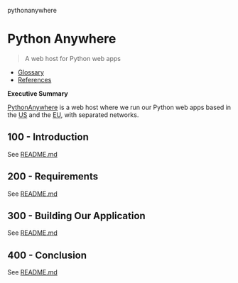 pythonanywhere
# Python Anywhere

> A web host for Python web apps

- [Glossary](./GLOSSARY.md)
- [References](./REFERENCES.md)

**Executive Summary**

[PythonAnywhere](https://www.pythonanywhere.com) is a web host where we run our Python web apps based in the [US](https://www.pythonanywhere.com/user/wvanheemstra/account/) and the [EU](https://eu.pythonanywhere.com/user/willemvanheemstra/account/), with separated networks.

## 100 - Introduction

See [README.md](./100/README.md)

## 200 - Requirements

See [README.md](./200/README.md)

## 300 - Building Our Application

See [README.md](./300/README.md)

## 400 - Conclusion

See [README.md](./400/README.md)
